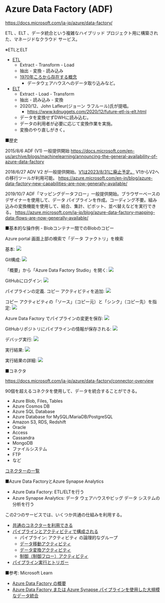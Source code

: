 # Azure Data Factory (ADF)

https://docs.microsoft.com/ja-jp/azure/data-factory/

ETL 、ELT 、データ統合という複雑なハイブリッド プロジェクト用に構築された、マネージドなクラウド サービス。

※ETLとELT

- [ETL](https://ja.wikipedia.org/wiki/Extract/Transform/Load)
  - Extract - Transform - Load
  - 抽出 - 変換 - 読み込み
  - [1970年ころから存在する概念](https://en.wikipedia.org/wiki/Extract,_transform,_load)
    - データウェアハウスへのデータ取り込みなど。
- [ELT](https://www.talend.com/jp/resources/elt-vs-etl/)
  - Extract - Load - Transform
  - 抽出 - 読み込み - 変換
  - 2020/12、John Lafleur(ジョーン ラフルール)氏が提唱。
    - https://www.kdnuggets.com/2020/12/future-etl-is-elt.html
  - データを変換せずDWHに読み込む。
  - データの利用者が必要に応じて変換作業を実施。
  - 変換のやり直しがきく。

■歴史

2015/8/6 ADF (V1) 一般提供開始
https://docs.microsoft.com/en-us/archive/blogs/machinelearning/announcing-the-general-availability-of-azure-data-factory

2018/6/27 ADV V2 が一般提供開始。[V1は2023/8/31に廃止予定。](https://azure.microsoft.com/ja-jp/updates/migrate-your-azure-data-factory-version-1-to-2-service/) V1からV2への移行ツールが利用可能。
https://azure.microsoft.com/en-in/blog/azure-data-factory-new-capabilities-are-now-generally-available/

2019/10/7 ADF「マッピングデータフロー」一般提供開始。ブラウザーベースのデザイナーを使用して、データ パイプラインを作成。コーディング不要。組み込みの変換機能を使用して、結合、集計、ピボット、並べ替えなどを実行できる。
https://azure.microsoft.com/ja-jp/blog/azure-data-factory-mapping-data-flows-are-now-generally-available/

■基本的な操作例 - Blobコンテナー間でのBlobのコピー

Azure portal 画面上部の検索で「データ ファクトリ」を検索

基本:
![](images/ss-2022-03-29-11-38-23.png)

Git構成:
![](images/ss-2022-03-29-11-40-20.png)

「概要」から「Azure Data Factory Studio」を開く:
![](images/ss-2022-03-29-11-45-01.png)

GitHubにログイン:
![](images/ss-2022-03-29-11-45-44.png)

パイプラインの定義. コピー アクティビティを追加:
![](images/ss-2022-03-29-12-02-16.png)

コピー アクティビティの「ソース」（コピー元）と「シンク」（コピー先）を指定:
![](images/ss-2022-03-29-12-05-09.png)

Azure Data Factory でパイプラインの変更を保存:
![](images/ss-2022-03-29-12-08-59.png)

GitHubリポジトリにパイプラインの情報が保存される:
![](images/ss-2022-03-29-12-09-25.png)

デバッグ実行:
![](images/ss-2022-03-29-12-11-36.png)

実行結果:
![](images/ss-2022-03-29-12-11-54.png)

実行結果の詳細:
![](images/ss-2022-03-29-12-12-28.png)

■コネクタ

https://docs.microsoft.com/ja-jp/azure/data-factory/connector-overview

90個を超えるコネクタを使用して、データを統合することができる。

- Azure Blob, Files, Tables
- Azure Cosmos DB
- Azure SQL Database
- Azure Database for MySQL/MariaDB/PostgreSQL
- Amazon S3, RDS, Redshift
- Oracle
- Access
- Cassandra
- MongoDB
- ファイルシステム
- FTP
- など

[コネクターの一覧](https://docs.microsoft.com/ja-jp/azure/data-factory/connector-overview#supported-data-stores)

■Azure Data FactoryとAzure Synapse Analytics

- Azure Data Factory: ETL/ELTを行う
- Azure Synapse Analytics: データ ウェアハウスやビッグ データ システムの分析を行う

この2つのサービスでは、いくつか共通の仕組みを利用する。

- [共通のコネクターを利用できる](https://docs.microsoft.com/ja-jp/azure/data-factory/connector-overview)
- [パイプラインとアクティビティで構成される](https://docs.microsoft.com/ja-jp/azure/data-factory/concepts-pipelines-activities)
  - パイプライン: アクティビティ の論理的なグループ
  - [データ移動アクティビティ](https://docs.microsoft.com/ja-jp/azure/data-factory/copy-activity-overview)
  - [データ変換アクティビティ](https://docs.microsoft.com/ja-jp/azure/data-factory/transform-data)
  - [制御（制御フロー）アクティビティ](https://docs.microsoft.com/ja-jp/azure/data-factory/concepts-pipelines-activities#control-flow-activities)
- [パイプライン実行とトリガー](https://docs.microsoft.com/ja-jp/azure/data-factory/concepts-pipeline-execution-triggers)

■参考: Microsoft Learn

- [Azure Data Factory の概要](https://docs.microsoft.com/ja-jp/learn/modules/intro-to-azure-data-factory/)
- [Azure Data Factory または Azure Synapse パイプラインを使用した大規模なデータ統合](https://docs.microsoft.com/ja-jp/learn/paths/data-integration-scale-azure-data-factory/)